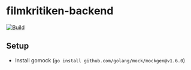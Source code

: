 # filmkritiken-backend

[![Build](https://github.com/DerBlum/filmkritiken-backend/actions/workflows/build_push.yml/badge.svg)](https://github.com/DerBlum/filmkritiken-backend/actions/workflows/build_push.yml)


## Setup
- Install gomock (```go install github.com/golang/mock/mockgen@v1.6.0```)


